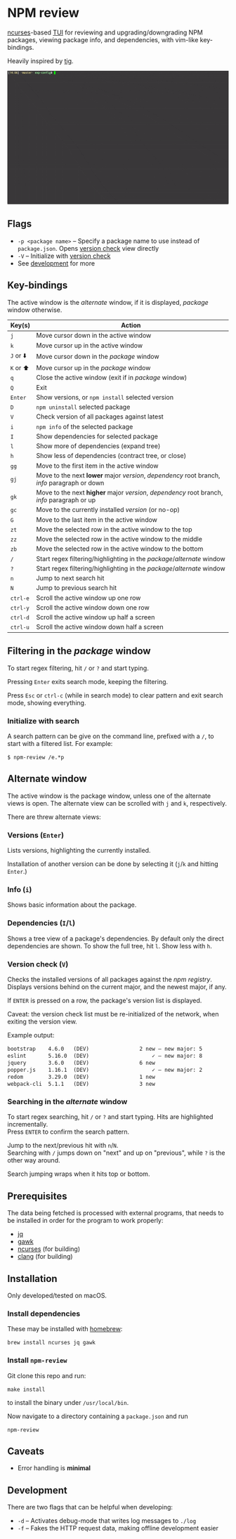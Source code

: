 # NPM review

[ncurses](https://en.wikipedia.org/wiki/Ncurses)-based [TUI](https://en.wikipedia.org/wiki/Text-based_user_interface) for reviewing and upgrading/downgrading NPM packages, viewing package info, and dependencies, with vim-like key-bindings.

Heavily inspired by [tig](https://github.com/jonas/tig).

![Example](/example.gif)

## Flags

  - `-p <package name>` – Specify a package name to use instead of `package.json`. Opens [version check](#version-enter) view directly
  - `-V` – Initialize with [version check](#version-check-v)
  - See [development](#development) for more

## Key-bindings

The active window is the _alternate_ window, if it is displayed, _package_ window otherwise.

| Key(s)  | Action |
| ------- | ------- |
|      `j`  | Move cursor down in the active window |
|      `k`  | Move cursor up in the active window |
| `J` or ⬇️  | Move cursor down in the _package_ window |
| `K` or ⬆️  | Move cursor up in the _package_ window |
|      `q`  | Close the active window (exit if in _package_ window) |
|      `Q`  | Exit |
|  `Enter`  | Show versions, or `npm install` selected version |
|      `D`  | `npm uninstall` selected package |
|      `V`  | Check version of all packages against latest |
|      `i`  | `npm info` of the selected package |
|      `I`  | Show dependencies for selected package |
|      `l`  | Show more of dependencies (expand tree) |
|      `h`  | Show less of dependencies (contract tree, or close) |
|     `gg`  | Move to the first item in the active window |
|     `gj`  | Move to the next **lower** major _version_, _dependency_ root branch, _info_ paragraph or down |
|     `gk`  | Move to the next **higher** major _version_, _dependency_ root branch, _info_ paragraph or up |
|     `gc`  | Move to the currently installed _version_ (or no-op) |
|      `G`  | Move to the last item in the active window |
|     `zt`  | Move the selected row in the active window to the top |
|     `zz`  | Move the selected row in the active window to the middle |
|     `zb`  | Move the selected row in the active window to the bottom |
|      `/`  | Start regex filtering/highlighting in the _package_/_alternate_ window |
|      `?`  | Start regex filtering/highlighting in the _package_/_alternate_ window |
|      `n`  | Jump to next search hit |
|      `N`  | Jump to previous search hit |
| `ctrl-e`  | Scroll the active window up one row |
| `ctrl-y`  | Scroll the active window down one row |
| `ctrl-d`  | Scroll the active window up half a screen |
| `ctrl-u`  | Scroll the active window down half a screen |


## Filtering in the _package_ window

To start regex filtering, hit `/` or `?` and start typing.

Pressing `Enter` exits search mode, keeping the filtering.

Press `Esc` or `ctrl-c` (while in search mode) to clear pattern and exit search mode, showing everything.



### Initialize with search

A search pattern can be give on the command line, prefixed with a `/`, to start with a filtered list. For example:

```
$ npm-review /e.*p
```


## Alternate window

The active window is the package window, unless one of the alternate views is open. The alternate view can be scrolled with `j` and `k`, respectively.

There are threw alternate views:

### Versions (`Enter`)

Lists versions, highlighting the currently installed.

Installation of another version can be done by selecting it (`j`/`k` and hitting `Enter`.)

### Info (`i`)

Shows basic information about the package.

### Dependencies (`I`/`l`)

Shows a tree view of a package's dependencies. By default only the direct dependencies are shown. To show the full tree, hit `l`. Show less with `h`.

### Version check (`V`)

Checks the installed versions of all packages against the _npm registry_.  
Displays versions behind on the current major, and the newest major, if any.

If `ENTER` is pressed on a row, the package's version list is displayed.

Caveat: the version check list must be re-initialized of the network, when exiting the version view.

Example output:
```
bootstrap    4.6.0   (DEV)                2 new – new major: 5
eslint       5.16.0  (DEV)                    ✓ – new major: 8
jquery       3.6.0   (DEV)                6 new
popper.js    1.16.1  (DEV)                    ✓ – new major: 2
redom        3.29.0  (DEV)                1 new
webpack-cli  5.1.1   (DEV)                3 new
```

### Searching in the _alternate_ window

To start regex searching, hit `/` or `?` and start typing. Hits are highlighted incrementally.  
Press `ENTER` to confirm the search pattern.

Jump to the next/previous hit with `n`/`N`.  
Searching with `/` jumps down on "next" and up on "previous", while `?` is the other way around.

Search jumping wraps when it hits top or bottom.


## Prerequisites

The data being fetched is processed with external programs, that needs to be installed in order for the program to work properly:

  - [jq](https://github.com/stedolan/jq)
  - [gawk](https://www.gnu.org/software/gawk/)
  - [ncurses](https://en.wikipedia.org/wiki/Ncurses) (for building)
  - [clang](https://clang.llvm.org/) (for building)

## Installation

Only developed/tested on macOS.

### Install dependencies

These may be installed with [homebrew](https://github.com/Homebrew/brew):
```
brew install ncurses jq gawk
```

### Install `npm-review`

Git clone this repo and run:

```
make install
```

to install the binary under `/usr/local/bin`.


Now navigate to a directory containing a `package.json` and run

```
npm-review
```

## Caveats

- Error handling is **minimal**

## Development

There are two flags that can be helpful when developing:

  - `-d` – Activates debug-mode that writes log messages to `./log`
  - `-f` – Fakes the HTTP request data, making offline development easier
